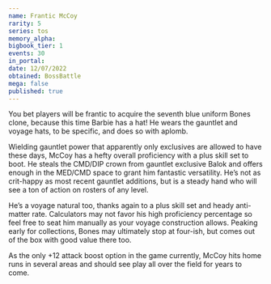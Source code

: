 ```yaml
---
name: Frantic McCoy
rarity: 5
series: tos
memory_alpha:
bigbook_tier: 1
events: 30
in_portal:
date: 12/07/2022
obtained: BossBattle
mega: false
published: true
---
```


You bet players will be frantic to acquire the seventh blue uniform Bones clone, because this time Barbie has a hat! He wears the gauntlet and voyage hats, to be specific, and does so with aplomb. 

Wielding gauntlet power that apparently only exclusives are allowed to have these days, McCoy has a hefty overall proficiency with a plus skill set to boot. He steals the CMD/DIP crown from gauntlet exclusive Balok and offers enough in the MED/CMD space to grant him fantastic versatility. He’s not as crit-happy as most recent gauntlet additions, but is a steady hand who will see a ton of action on rosters of any level.

He’s a voyage natural too, thanks again to a plus skill set and heady anti-matter rate. Calculators may not favor his high proficiency percentage so feel free to seat him manually as your voyage construction allows. Peaking early for collections, Bones may ultimately stop at four-ish, but comes out of the box with good value there too. 

As the only +12 attack boost option in the game currently, McCoy hits home runs in several areas and should see play all over the field for years to come.
